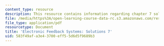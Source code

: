 ```yaml
---
content_type: resource
description: This resource contains information regarding chapter 7 solutions.
file: /media/https%3A/open-learning-course-data-rc.s3.amazonaws.com/res-6-010-electronic-feedback-systems-spring-2013/583f49afa3e43700eff55d6d5f9689b3_MITRES_6-010S13_sol07.pdf
file_type: application/pdf
resourcetype: Document
title: 'Electronic Feedback Systems: Solutions 7'
uid: 583f49af-a3e4-3700-eff5-5d6d5f9689b3
---
```

